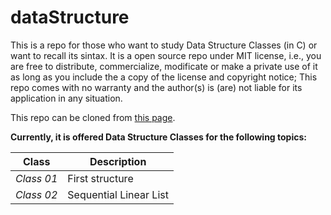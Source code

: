 # dataStructure

This is a repo for those who want to study Data Structure Classes (in C) or want to recall its sintax. It is a open source repo under MIT license, i.e., you are free to distribute, commercialize, modificate or make a private use of it as long as you include the a copy of the license and copyright notice; This repo comes with no warranty and the author(s) is (are) not liable for its application in any situation.

This repo can be cloned from [this page](https://github.com/ThainanST/learning-dataStructures).

__Currently, it is offered Data Structure Classes for the following topics:__

| __Class__ | __Description__ |
| ------ | ----------- |
| *Class 01*  | First structure |
| *Class 02*  | Sequential Linear List |